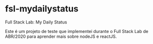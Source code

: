 # fsl-mydailystatus
Full Stack Lab: My Daily Status

Este é um projeto de teste que implementei durante o Full Stack Lab de ABR/2020 para aprender mais sobre nodeJS e reactJS.
